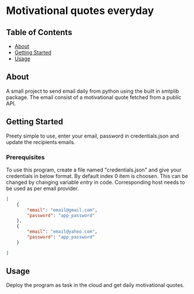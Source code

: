 # Motivational quotes everyday

## Table of Contents

- [About](#about)
- [Getting Started](#getting_started)
- [Usage](#usage)

## About <a name = "about"></a>

A small project to send email daily from python using the built in smtplib package.
The email consist of a motivational quote fetched from a public API.

## Getting Started <a name = "getting_started"></a>

Preety simple to use, enter your email, password in credentials.json and update the recipients emails.

### Prerequisites

To use this program, create a file named "credentials.json" and give your credentials in below format. By default index 0 item is choosen. This can be changed by changing variable *entry* in code. Corresponding host needs to be used as per email provider.

```json
[
    {
        "email": "email@gmail.com",
        "password": "app_password"
    },
    {
        "email": "email@yahoo.com",
        "password": "app_password"
    }

]
```


## Usage <a name = "usage"></a>

Deploy the program as task in the cloud and get daily motivational quotes.
